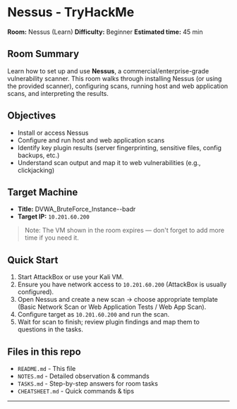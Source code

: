 
# Nessus - TryHackMe


**Room:** Nessus (Learn)
**Difficulty:** Beginner
**Estimated time:** 45 min


## Room Summary
Learn how to set up and use **Nessus**, a commercial/enterprise-grade vulnerability scanner. This room walks through installing Nessus (or using the provided scanner), configuring scans, running host and web application scans, and interpreting the results.


## Objectives
- Install or access Nessus
- Configure and run host and web application scans
- Identify key plugin results (server fingerprinting, sensitive files, config backups, etc.)
- Understand scan output and map it to web vulnerabilities (e.g., clickjacking)


## Target Machine
- **Title:** DVWA_BruteForce_Instance--badr
- **Target IP:** `10.201.60.200`


> Note: The VM shown in the room expires — don't forget to add more time if you need it.


## Quick Start
1. Start AttackBox or use your Kali VM.
2. Ensure you have network access to `10.201.60.200` (AttackBox is usually configured).
3. Open Nessus and create a new scan -> choose appropriate template (Basic Network Scan or Web Application Tests / Web App Scan).
4. Configure target as `10.201.60.200` and run the scan.
5. Wait for scan to finish; review plugin findings and map them to questions in the tasks.


## Files in this repo
- `README.md` - This file
- `NOTES.md` - Detailed observation & commands
- `TASKS.md` - Step-by-step answers for room tasks
- `CHEATSHEET.md` - Quick commands & tips


---
